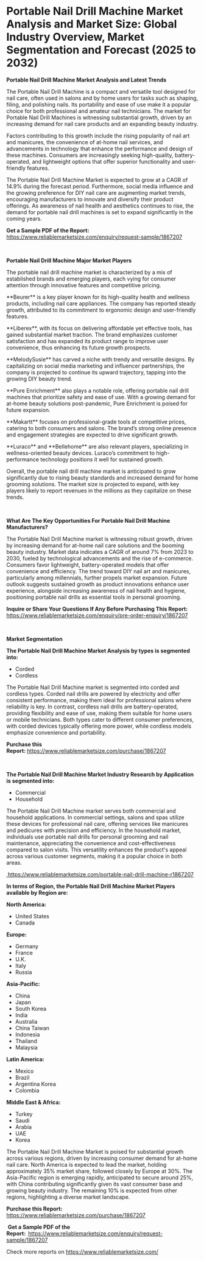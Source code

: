 <p><h1>Portable Nail Drill Machine Market Analysis and Market Size: Global Industry Overview, Market Segmentation and Forecast (2025 to 2032)</h1></p><p><strong>Portable Nail Drill Machine Market Analysis and Latest Trends</strong></p>
<p><p>The Portable Nail Drill Machine is a compact and versatile tool designed for nail care, often used in salons and by home users for tasks such as shaping, filing, and polishing nails. Its portability and ease of use make it a popular choice for both professional and amateur nail technicians. The market for Portable Nail Drill Machines is witnessing substantial growth, driven by an increasing demand for nail care products and an expanding beauty industry. </p><p>Factors contributing to this growth include the rising popularity of nail art and manicures, the convenience of at-home nail services, and advancements in technology that enhance the performance and design of these machines. Consumers are increasingly seeking high-quality, battery-operated, and lightweight options that offer superior functionality and user-friendly features.</p><p>The Portable Nail Drill Machine Market is expected to grow at a CAGR of 14.9% during the forecast period. Furthermore, social media influence and the growing preference for DIY nail care are augmenting market trends, encouraging manufacturers to innovate and diversify their product offerings. As awareness of nail health and aesthetics continues to rise, the demand for portable nail drill machines is set to expand significantly in the coming years.</p></p>
<p><strong>Get a Sample PDF of the Report:&nbsp;</strong> <a href="https://www.reliablemarketsize.com/enquiry/request-sample/1867207?utm_campaign=1845&utm_medium=2&utm_source=Github&utm_content=ia&utm_term=09022025&utm_id=portable-nail-drill-machine">https://www.reliablemarketsize.com/enquiry/request-sample/1867207</a></p>
<p>&nbsp;</p>
<p><strong>Portable Nail Drill Machine Major Market Players</strong></p>
<p><p>The portable nail drill machine market is characterized by a mix of established brands and emerging players, each vying for consumer attention through innovative features and competitive pricing. </p><p>**Beurer** is a key player known for its high-quality health and wellness products, including nail care appliances. The company has reported steady growth, attributed to its commitment to ergonomic design and user-friendly features. </p><p>**Liberex**, with its focus on delivering affordable yet effective tools, has gained substantial market traction. The brand emphasizes customer satisfaction and has expanded its product range to improve user convenience, thus enhancing its future growth prospects.</p><p>**MelodySusie** has carved a niche with trendy and versatile designs. By capitalizing on social media marketing and influencer partnerships, the company is projected to continue its upward trajectory, tapping into the growing DIY beauty trend.</p><p>**Pure Enrichment** also plays a notable role, offering portable nail drill machines that prioritize safety and ease of use. With a growing demand for at-home beauty solutions post-pandemic, Pure Enrichment is poised for future expansion.</p><p>**Makartt** focuses on professional-grade tools at competitive prices, catering to both consumers and salons. The brand’s strong online presence and engagement strategies are expected to drive significant growth.</p><p>**Luraco** and **Bellehome** are also relevant players, specializing in wellness-oriented beauty devices. Luraco’s commitment to high-performance technology positions it well for sustained growth.</p><p>Overall, the portable nail drill machine market is anticipated to grow significantly due to rising beauty standards and increased demand for home grooming solutions. The market size is projected to expand, with key players likely to report revenues in the millions as they capitalize on these trends.</p></p>
<p>&nbsp;</p>
<p><strong>What Are The Key Opportunities For Portable Nail Drill Machine Manufacturers?</strong></p>
<p><p>The Portable Nail Drill Machine market is witnessing robust growth, driven by increasing demand for at-home nail care solutions and the booming beauty industry. Market data indicates a CAGR of around 7% from 2023 to 2030, fueled by technological advancements and the rise of e-commerce. Consumers favor lightweight, battery-operated models that offer convenience and efficiency. The trend toward DIY nail art and manicures, particularly among millennials, further propels market expansion. Future outlook suggests sustained growth as product innovations enhance user experience, alongside increasing awareness of nail health and hygiene, positioning portable nail drills as essential tools in personal grooming.</p></p>
<p><strong>Inquire or Share Your Questions If Any Before Purchasing This Report:</strong> <a href="https://www.reliablemarketsize.com/enquiry/pre-order-enquiry/1867207?utm_campaign=1845&utm_medium=2&utm_source=Github&utm_content=ia&utm_term=09022025&utm_id=portable-nail-drill-machine">https://www.reliablemarketsize.com/enquiry/pre-order-enquiry/1867207</a></p>
<p>&nbsp;</p>
<p><strong>Market Segmentation</strong></p>
<p><strong>The Portable Nail Drill Machine Market Analysis by types is segmented into:</strong></p>
<p><ul><li>Corded</li><li>Cordless</li></ul></p>
<p><p>The Portable Nail Drill Machine market is segmented into corded and cordless types. Corded nail drills are powered by electricity and offer consistent performance, making them ideal for professional salons where reliability is key. In contrast, cordless nail drills are battery-operated, providing flexibility and ease of use, making them suitable for home users or mobile technicians. Both types cater to different consumer preferences, with corded devices typically offering more power, while cordless models emphasize convenience and portability.</p></p>
<p><strong>Purchase this Report:&nbsp;</strong><a href="https://www.reliablemarketsize.com/purchase/1867207?utm_campaign=1845&utm_medium=2&utm_source=Github&utm_content=ia&utm_term=09022025&utm_id=portable-nail-drill-machine">https://www.reliablemarketsize.com/purchase/1867207</a></p>
<p>&nbsp;</p>
<p><strong>The Portable Nail Drill Machine Market Industry Research by Application is segmented into:</strong></p>
<p><ul><li>Commercial</li><li>Household</li></ul></p>
<p><p>The Portable Nail Drill Machine market serves both commercial and household applications. In commercial settings, salons and spas utilize these devices for professional nail care, offering services like manicures and pedicures with precision and efficiency. In the household market, individuals use portable nail drills for personal grooming and nail maintenance, appreciating the convenience and cost-effectiveness compared to salon visits. This versatility enhances the product's appeal across various customer segments, making it a popular choice in both areas.</p></p>
<p><a href="https://www.reliablemarketsize.com/portable-nail-drill-machine-r1867207?utm_campaign=1845&utm_medium=2&utm_source=Github&utm_content=ia&utm_term=09022025&utm_id=portable-nail-drill-machine">&nbsp;https://www.reliablemarketsize.com/portable-nail-drill-machine-r1867207</a></p>
<p><strong>In terms of Region, the Portable Nail Drill Machine Market Players available by Region are:</strong></p>
<p>
    <p> <strong> North America: </strong>
        <ul>
            <li>United States</li>
            <li>Canada</li>
        </ul>
        </p> 
    <p> <strong> Europe: </strong>
        <ul>
            <li>Germany</li>
            <li>France</li>
            <li>U.K.</li>
            <li>Italy</li>
            <li>Russia</li>
        </ul>
        </p> 
    <p> <strong> Asia-Pacific: </strong>
        <ul>
            <li>China</li>
            <li>Japan</li>
            <li>South Korea</li>
            <li>India</li>
            <li>Australia</li>
            <li>China Taiwan</li>
            <li>Indonesia</li>
            <li>Thailand</li>
            <li>Malaysia</li>
        </ul>
        </p> 
    <p> <strong> Latin America: </strong>
        <ul>
            <li>Mexico</li>
            <li>Brazil</li>
            <li>Argentina Korea</li>
            <li>Colombia</li>
        </ul>
        </p> 
    <p> <strong> Middle East & Africa: </strong>
        <ul>
            <li>Turkey</li>
            <li>Saudi</li>
            <li>Arabia</li>
            <li>UAE</li>
            <li>Korea</li>
        </ul>
    </p>
    </p>
<p><p>The Portable Nail Drill Machine Market is poised for substantial growth across various regions, driven by increasing consumer demand for at-home nail care. North America is expected to lead the market, holding approximately 35% market share, followed closely by Europe at 30%. The Asia-Pacific region is emerging rapidly, anticipated to secure around 25%, with China contributing significantly given its vast consumer base and growing beauty industry. The remaining 10% is expected from other regions, highlighting a diverse market landscape.</p></p>
<p><strong>Purchase this Report: </strong><a href="https://www.reliablemarketsize.com/purchase/1867207?utm_campaign=1845&utm_medium=2&utm_source=Github&utm_content=ia&utm_term=09022025&utm_id=portable-nail-drill-machine">https://www.reliablemarketsize.com/purchase/1867207</a></p>
<p>&nbsp;<strong>Get a Sample PDF of the Report:&nbsp;&nbsp;</strong><a href="https://www.reliablemarketsize.com/enquiry/request-sample/1867207?utm_campaign=1845&utm_medium=2&utm_source=Github&utm_content=ia&utm_term=09022025&utm_id=portable-nail-drill-machine">https://www.reliablemarketsize.com/enquiry/request-sample/1867207</a></p>
<p><strong></strong></p>
<p>Check more reports on <a href="https://www.reliablemarketsize.com/?utm_campaign=1845&utm_medium=2&utm_source=Github&utm_content=ia&utm_term=09022025&utm_id=portable-nail-drill-machine">https://www.reliablemarketsize.com/</a></p>